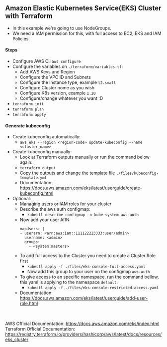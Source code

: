 ## Amazon Elastic Kubernetes Service(EKS) Cluster with Terraform 

- In this example we're going to use NodeGroups.
- We need a IAM permission for this, with full access to EC2, EKS and IAM Policies.

#### Steps

- Configure AWS Cli `aws configure`
- Configure the variables on `./terraform/variables.tf`:
  - Add AWS Keys and Region
  - Configure the VPC ID and Subnets
  - Configure the instance type, example `t2.small`
  - Configure Cluster nome as you wish
  - Configure K8s version, example `1.20`
  - Configure/change whatever you want :D
- `terraform init`
- `terraform plan`
- `terraform apply`

#### Generate kubeconfig

- Create kubeconfig automatically:
  - `aws eks --region <region-code> update-kubeconfig --name <cluster_name>`
- Create kubeconfig manually:
  - Look at Terraform outputs manually or run the command below again:
  - `terraform output`
  - Copy the outputs and change the template file `./files/kubeconfig-template.yml`
  - Documentation: <https://docs.aws.amazon.com/eks/latest/userguide/create-kubeconfig.html>
- Optional:
  - Managing users or IAM roles for your cluster
  - Describe the aws auth configmap:
    - `kubectl describe configmap -n kube-system aws-auth`
  - Now add your user ARN:
    ```
    mapUsers: |
    - userarn: <arn:aws:iam::111122223333:user/admin>
      username: <admin>
      groups:
        - <system:masters>
    ```
  - To add full access to the Cluster you need to create a Cluster Role first
    - `kubectl apply -f ./files/eks-console-full-access.yaml`
    - Now add this group to your user on the configmap `aws-auth`
  - To give access to an specific namespace, run the command bellow, this yaml is applying to the namespace `default`.
    - `kubectl apply -f ./files/eks-console-restricted-access.yaml` 
  - Documentation: <https://docs.aws.amazon.com/eks/latest/userguide/add-user-role.html>

\
\
AWS Official Documentation: <https://docs.aws.amazon.com/eks/index.html>
\
Terraform Official Documentation: <https://registry.terraform.io/providers/hashicorp/aws/latest/docs/resources/eks_cluster>
